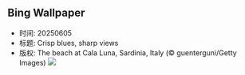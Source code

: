 ## Bing Wallpaper
- 时间: 20250605
- 标题: Crisp blues, sharp views
- 版权: The beach at Cala Luna, Sardinia, Italy (© guenterguni/Getty Images)
![](https://cn.bing.com/th?id=OHR.CalaLuna_EN-US8760708047_UHD.jpg&rf=LaDigue_UHD.jpg&pid=hp&w=3840&h=2160&rs=1&c=4)
